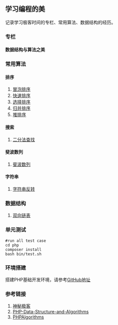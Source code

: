 ## 学习编程的美
记录学习极客时间的专栏、常用算法、数据结构的经历。

### 专栏

#### 数据结构与算法之美

### 常用算法

#### 排序
1. [冒泡排序](./php/src/Algorithm/Sort/BubbleSort.php)
2. [快速排序](./php/src/Algorithm/Sort/QuickSort.php)
3. [选择排序](./php/src/Algorithm/Sort/SelectSort.php)
4. [归并排序](./php/src/Algorithm/Sort/MergeSort.php)
5. [堆排序](./php/src/Algorithm/Sort/HeapSort.php)

#### 搜索
1. [二分法查找](./php/src/Algorithm/Search/Binary.php)

#### 斐波数列
1. [斐波数列](./php/src/Algorithm/Math/Fibonacci.php)

#### 字符串
1. [字符串反转](./php/src/Algorithm/String/Reverse.php)

### 数据结构
1. [双向链表](./php/src/DataStructrue/LinkedList/DoublyLinkedList.php)

### 单元测试
```
#run all test case
cd php
composer install
bash bin/test.sh
```

### 环境搭建
搭建PHP基础开发环境，请参考[GitHub地址](https://github.com/geekwho11/docker.xbc.me)

### 参考链接
1. [神秘极客](https://xbc.me/)
2. [PHP-Data-Structure-and-Algorithms](https://github.com/mirahman/PHP-Data-Structure-and-Algorithms)
3. [PHPAlgorithms](https://github.com/doganoo/PHPAlgorithms)
